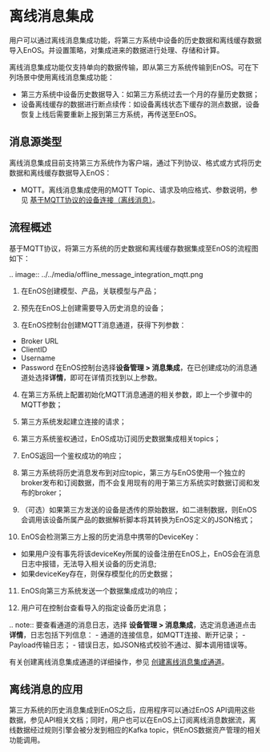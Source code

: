 # 离线消息集成

用户可以通过离线消息集成功能，将第三方系统中设备的历史数据和离线缓存数据导入EnOS。并设置策略，对集成进来的数据进行处理、存储和计算。

离线消息集成功能仅支持单向的数据传输，即从第三方系统传输到EnOS。可在下列场景中使用离线消息集成功能：

- 第三方系统中设备历史数据导入：如第三方系统过去一个月的存量历史数据；
- 设备离线缓存的数据进行断点续传：如设备离线状态下缓存的测点数据，设备恢复上线后需要重新上报到第三方系统，再传送至EnOS。

## 消息源类型

离线消息集成目前支持第三方系统作为客户端，通过下列协议、格式或方式将历史数据和离线缓存数据导入EnOS：

- MQTT。离线消息集成使用的MQTT Topic、请求及响应格式、参数说明，参见 [基于MQTT协议的设备连接（离线消息）](../../reference/mqtt_offline/index)。

## 流程概述

基于MQTT协议，将第三方系统的历史数据和离线缓存数据集成至EnOS的流程图如下：

.. image:: ../../media/offline_message_integration_mqtt.png

1. 在EnOS创建模型、产品，关联模型与产品；

2. 预先在EnOS上创建需要导入历史消息的设备；

3. 在EnOS控制台创建MQTT消息通道，获得下列参数：
  - Broker URL
  - ClientID
  - Username
  - Password
  在EnOS控制台选择**设备管理 > 消息集成**，在已创建成功的消息通道处选择**详情**，即可在详情页找到以上参数。

4. 在第三方系统上配置初始化MQTT消息通道的相关参数，即上一个步骤中的MQTT参数；

5. 第三方系统发起建立连接的请求；

6. 第三方系统鉴权通过，EnOS成功订阅历史数据集成相关topics；

7. EnOS返回一个鉴权成功的响应；

8. 第三方系统将历史消息发布到对应topic，第三方与EnOS使用一个独立的broker发布和订阅数据，而不会复用现有的用于第三方系统实时数据订阅和发布的broker；

9.  （可选）如果第三方发送的设备是透传的原始数据，如二进制数据，则EnOS会调用该设备所属产品的数据解析脚本将其转换为EnOS定义的JSON格式；

10. EnOS会检测第三方上报的历史消息中携带的DeviceKey：
  - 如果用户没有事先将该deviceKey所属的设备注册在EnOS上，EnOS会在消息日志中报错，无法导入相关设备的历史消息;<!--后续如果支持了设备自动注册，这里需要修改。-->
  - 如果deviceKey存在，则保存模型化的历史数据；

11. EnOS向第三方系统发送一个数据集成成功的响应；

12. 用户可在控制台查看导入的指定设备历史消息；

.. note:: 要查看通道的消息日志，选择 **设备管理 > 消息集成**，选定消息通道点击 **详情**，日志包括下列信息：
    - 通道的连接信息，如MQTT连接、断开记录；
    - Payload传输日志；
    - 错误日志，如JSON格式校验不通过、脚本调用错误等。

有关创建离线消息集成通道的详细操作，参见 [创建离线消息集成通道](../../howto/device/manage/creating_offline_message_integration_channel)。

## 离线消息的应用

第三方系统的历史消息集成到EnOS之后，应用程序可以通过EnOS API调用这些数据，参见API相关文档；同时，用户也可以在EnOS上订阅离线消息数据流，离线数据经过规则引擎会被分发到相应的Kafka topic，供EnOS数据资产管理的相关功能调用。
